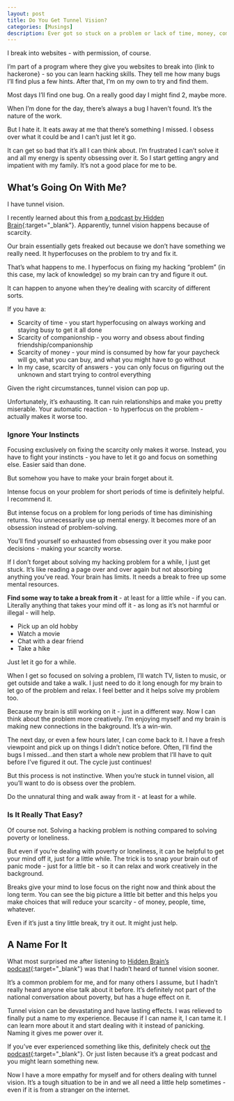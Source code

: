 ```yaml
---
layout: post
title: Do You Get Tunnel Vision?
categories: [Musings]
description: Ever got so stuck on a problem or lack of time, money, companionship? Obsessed over it to the point you're problem was getting worse? Me too. We've got tunnel vision. I'll explain what it is and how the cure is the opposite of your instincts.
---
```


I break into websites - with permission, of course.

I’m part of a program where they give you websites to break into {link to hackerone} - so you can learn hacking skills. They tell me how many bugs I’ll find plus a few hints. After that, I’m on my own to try and find them.

Most days I’ll find one bug. On a really good day I might find 2, maybe more.

When I’m done for the day, there’s always a bug I haven’t found. It’s the nature of the work.

But I hate it. It eats away at me that there’s something I missed. I obsess over what it could be and I can’t just let it go.

It can get so bad that it’s all I can think about. I’m frustrated I can’t solve it and all my energy is spenty obsessing over it. So I start getting angry and impatient with my family. It’s not a good place for me to be.

## What’s Going On With Me?
I have tunnel vision.

<!--more-->

I recently learned about this from [a podcast by Hidden Brain](https://www.npr.org/2018/04/02/598119170/the-scarcity-trap-why-we-keep-digging-when-were-stuck-in-a-hole){:target="_blank"}. Apparently, tunnel vision happens because of scarcity. 

Our brain essentially gets freaked out because we don’t have something we really need. It hyperfocuses on the problem to try and fix it.

That’s what happens to me. I hyperfocus on fixing my hacking “problem” (in this case, my lack of knowledge) so my brain can try and figure it out.

It can happen to anyone when they’re dealing with scarcity of different sorts.

If you have a:

- Scarcity of time - you start hyperfocusing on always working and staying busy to get it all done
- Scarcity of companionship - you worry and obsess about finding friendship/companionship
- Scarcity of money - your mind is consumed by how far your paycheck will go, what you can buy, and what you might have to go without
- In my case, scarcity of answers - you can only focus on figuring out the unknown and start trying to control everything

Given the right circumstances, tunnel vision can pop up.

Unfortunately, it’s exhausting. It can ruin relationships and make you pretty miserable. Your automatic reaction - to hyperfocus on the problem - actually makes it worse too.

### Ignore Your Instincts
Focusing exclusively on fixing the scarcity only makes it worse. Instead, you have to fight your instincts - you have to let it go and focus on something else. Easier said than done.

But somehow you have to make your brain forget about it. 

Intense focus on your problem for short periods of time is definitely helpful. I recommend it.

But intense focus on a problem for long periods of time has diminishing returns. You unnecessarily use up mental energy. It becomes more of an obsession instead of problem-solving. 

You’ll find yourself so exhausted from obsessing over it you make poor decisions - making your scarcity worse. 

If I don’t forget about solving my hacking problem for a while, I just get stuck. It’s like reading a page over and over again but not absorbing anything you’ve read. Your brain has limits. It needs a break to free up some mental resources.

**Find some way to take a break from it** - at least for a little while - if you can. Literally anything that takes your mind off it - as long as it’s not harmful or illegal - will help. 

- Pick up an old hobby
- Watch a movie
- Chat with a dear friend
- Take a hike

Just let it go for a while.

When I get so focused on solving a problem, I’ll watch TV, listen to music, or get outside and take a walk. I just need to do it long enough for my brain to let go of the problem and relax. I feel better and it helps solve my problem too.

Because my brain is still working on it - just in a different way. Now I can think about the problem more creatively. I’m enjoying myself and my brain is making new connections in the bakground. It’s a win-win.

The next day, or even a few hours later, I can come back to it. I have a fresh viewpoint and pick up on things I didn’t notice before. Often, I’ll find the bugs I missed…and then start a whole new problem that I’ll have to quit before I’ve figured it out. The cycle just continues!

But this process is not instinctive. When you’re stuck in tunnel vision, all you’ll want to do is obsess over the problem.

Do the unnatural thing and walk away from it - at least for a while.

### Is It Really That Easy?
Of course not. Solving a hacking problem is nothing compared to solving poverty or loneliness. 

But even if you’re dealing with poverty or loneliness, it can be helpful to get your mind off it,  just for a little while. The trick is to snap your brain out of panic mode - just for a little bit - so it can relax and work creatively in the background.

Breaks give your mind to lose focus on the right now and think about the long term. You can see the big picture a little bit better and this helps you make choices that will reduce your scarcity - of money, people, time, whatever.

Even if it’s just a tiny little break, try it out. It might just help.

## A Name For It
What most surprised me after listening to [Hidden Brain’s podcast](https://www.npr.org/2018/04/02/598119170/the-scarcity-trap-why-we-keep-digging-when-were-stuck-in-a-hole){:target="_blank"} was that I hadn’t heard of tunnel vision sooner. 

It’s a common problem for me, and for many others I assume, but I hadn’t really heard anyone else talk about it before. It’s definitely not part of the national conversation about poverty, but has a huge effect on it.

Tunnel vision can be devastating and have lasting effects. I was relieved to finally put a name to my experience. Because if I can name it, I can tame it. I can learn more about it and start dealing with it instead of panicking. Naming it gives me power over it.

If you’ve ever experienced something like this, definitely check out [the podcast](https://www.npr.org/2018/04/02/598119170/the-scarcity-trap-why-we-keep-digging-when-were-stuck-in-a-hole){:target="_blank"}. Or just listen because it’s a great podcast and you might learn something new. 

Now I have a more empathy for myself and for others dealing with tunnel vision. It’s a tough situation to be in and we all need a little help sometimes - even if it is from a stranger on the internet.
